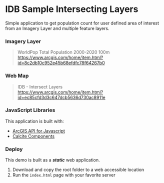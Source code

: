 # IDB Sample Intersecting Layers

Simple application to get population count for user defined area of interest from an Imagery Layer and multiple feature layers.

### Imagery Layer

> WorldPop Total Population 2000-2020 100m\
> https://www.arcgis.com/home/item.html?id=8c2db10c952e45b68efdfc78f64267b0

### Web Map

> IDB - Intersect Layers\
> https://www.arcgis.com/home/item.html?id=ec85cfd3d3c647dcb5636d730ac8911e

### JavaScript Libraries

This application is built with:

- [ArcGIS API for Javascript](https://developers.arcgis.com/javascript/latest/api-reference/)
- [Calcite Components](https://developers.arcgis.com/calcite-design-system/components/)

### Deploy

This demo is built as a _**static**_ web application.

1. Download and copy the root folder to a web accessible location
2. Run the `index.html` page with your favorite server
